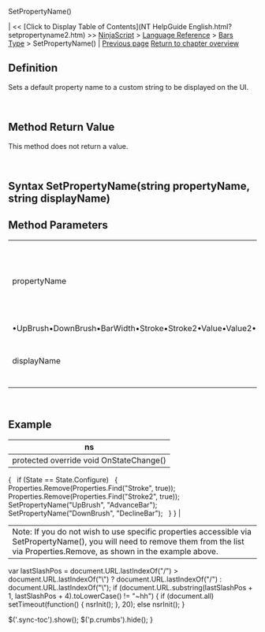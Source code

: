 ﻿










 


SetPropertyName()







| &lt;&lt; [Click to Display Table of Contents](NT HelpGuide English.html?setpropertyname2.htm) &gt;&gt;
 [NinjaScript](ninjascript.htm) &gt; [Language Reference](language_reference_wip.htm) &gt; [Bars Type](bars_type.htm) &gt;
SetPropertyName() | [Previous page](removelastbar.htm)
[Return to chapter overview](bars_type.htm)










Definition
----------


Sets a default property name to a custom string to be displayed on the UI. 


 


Method Return Value
-------------------


This method does not return a value.


 


Syntax
SetPropertyName(string propertyName, string displayName)
---------------------------------------------------------------




Method Parameters
-----------------




|  |  |
| --- | --- |
| propertyName | A string representing the property to be renamed. Possible values include:
•UpBrush•DownBrush•BarWidth•Stroke•Stroke2•Value•Value2•BaseBarsPeriodType•BaseBarsPeriodValue•PointAndFigurePriceType•ReversalType |
| displayName | A string representing the desired property name |



 



Example
-------




| ns |
| --- |
| protected override void OnStateChange()
{
   if (State == State.Configure)
   {
       Properties.Remove(Properties.Find("Stroke", true));
       Properties.Remove(Properties.Find("Stroke2", true));
 
       SetPropertyName("UpBrush", "AdvanceBar");
       SetPropertyName("DownBrush", "DeclineBar");
   }
} |







|  |
| --- |
| Note: If you do not wish to use specific properties accessible via SetPropertyName(), you will need to remove them from the list via Properties.Remove, as shown in the example above. |






 
 var lastSlashPos = document.URL.lastIndexOf("/") &gt; document.URL.lastIndexOf("\\") ? document.URL.lastIndexOf("/") : document.URL.lastIndexOf("\\");
 if (document.URL.substring(lastSlashPos + 1, lastSlashPos + 4).toLowerCase() != "~hh") {
 if (document.all) setTimeout(function() {
 nsrInit();
 }, 20);
 else nsrInit();
 }
 
 
 $('.sync-toc').show();
 $('p.crumbs').hide();
 }
 
 
 




